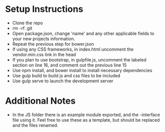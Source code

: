 # Setup Instructions
* Clone the repo
* rm -rf .git
* Open package.json, change 'name' and any other applicable fields to your new projects information.
* Repeat the previous step for bower.json
* If using any CSS frameworks, in index.html uncomment the vendor.min.css link in the head
* If you plan to use bootstrap, in gulpfile.js, uncomment the labeled section on line 16, and comment out the previous line 15
* Use npm install, and bower install to install necessary dependencies
* Use gulp build to build js and css files to be included
* Use gulp serve to launch the development server

# Additional Notes
* In the JS folder there is an example module exported, and the -interface file using it. Feel free to use these as a template, but should be replaced and the files renamed.
